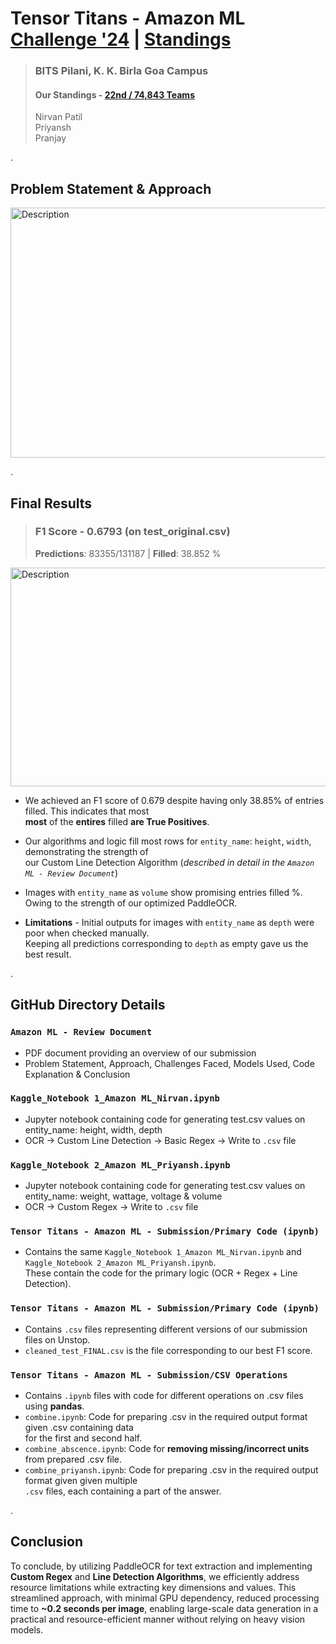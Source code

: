 # Tensor Titans - Amazon ML [Challenge '24](https://unstop.com/hackathons/amazon-ml-challenge-amazon-1100713) | [Standings](https://unstop.com/hackathons/amazon-ml-challenge-amazon-1100713/coding-challenge/200089)
> ### BITS Pilani, K. K. Birla Goa Campus <br>
> #### Our Standings - [**22nd / 74,843 Teams**](https://unstop.com/hackathons/amazon-ml-challenge-amazon-1100713/coding-challenge/200089?d=eyJwYWdlIjo3LCJ0ZWFtSWQiOjIzMDU1Njc4LCJhc3NvY2lhdGlvbklkIjo4NDEzMzl9)
> Nirvan Patil  <br>
> Priyansh <br>
> Pranjay

.
## Problem Statement & Approach
<img src="https://github.com/user-attachments/assets/1e8d218e-6669-4cef-b6a0-992168af053c" alt="Description" width="750" height="400">

.
## Final Results 
> ### F1 Score - **0.6793** (on test_original.csv)
> **Predictions**: 83355/131187 | **Filled**: 38.852 %

<img src="https://github.com/user-attachments/assets/307af941-7d46-47c3-827e-1c07ea70e5b8" alt="Description" width="750" height="350">

* We achieved an F1 score of 0.679 despite having only 38.85% of entries filled. This indicates that most <br>
**most** of the **entires** filled **are True Positives**.

* Our algorithms and logic fill most rows for `entity_name`: `height`, `width`, demonstrating the strength of <br>
our Custom Line Detection Algorithm (_described in detail in the `Amazon ML - Review Document`_)

* Images with `entity_name` as `volume` show promising entries filled %. Owing to the strength of our optimized PaddleOCR.
  
* **Limitations** - Initial outputs for images with `entity_name` as `depth` were poor when checked manually. <br>
Keeping all predictions corresponding to `depth` as empty gave us the best result.


.
## GitHub Directory Details

### `Amazon ML - Review Document`
* PDF document providing an overview of our submission
* Problem Statement, Approach, Challenges Faced, Models Used, Code Explanation & Conclusion

### `Kaggle_Notebook 1_Amazon ML_Nirvan.ipynb`
* Jupyter notebook containing code for generating test.csv values on entity_name: height, width, depth
* OCR -> Custom Line Detection -> Basic Regex -> Write to `.csv` file

### `Kaggle_Notebook 2_Amazon ML_Priyansh.ipynb`
* Jupyter notebook containing code for generating test.csv values on entity_name: weight, wattage, voltage & volume
* OCR -> Custom Regex -> Write to `.csv` file

### `Tensor Titans - Amazon ML - Submission/Primary Code (ipynb)`
* Contains the same `Kaggle_Notebook 1_Amazon ML_Nirvan.ipynb` and `Kaggle_Notebook 2_Amazon ML_Priyansh.ipynb`. <br>
These contain the code for the primary logic (OCR + Regex + Line Detection).

### `Tensor Titans - Amazon ML - Submission/Primary Code (ipynb)`
* Contains `.csv` files representing different versions of our submission files on Unstop.
* `cleaned_test_FINAL.csv` is the file corresponding to our best F1 score.

### `Tensor Titans - Amazon ML - Submission/CSV Operations`
* Contains `.ipynb` files with code for different operations on .csv files using **pandas**.
* `combine.ipynb`: Code for preparing .csv in the required output format given .csv containing data <br>
for the first and second half.
* `combine_abscence.ipynb`: Code for **removing missing/incorrect units** from prepared .csv file.
* `combine_priyansh.ipynb`: Code for preparing .csv in the required output format given given multiple <br>
`.csv` files, each containing a part of the answer.

.
## Conclusion

To conclude, by utilizing PaddleOCR for text extraction and implementing **Custom Regex** and **Line Detection Algorithms**, we efficiently address resource limitations while extracting key dimensions and values. This streamlined approach, with minimal GPU dependency, reduced processing time to **~0.2 seconds per image**, enabling large-scale data generation in a practical and resource-efficient manner without relying on heavy vision models.
